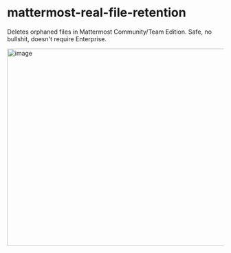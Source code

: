 # mattermost-real-file-retention
Deletes orphaned files in Mattermost Community/Team Edition. Safe, no bullshit, doesn't require Enterprise.

<img width="718" height="459" alt="image" src="https://github.com/user-attachments/assets/c403cec7-44a6-42e8-8aa5-69902ca08e2b" />
